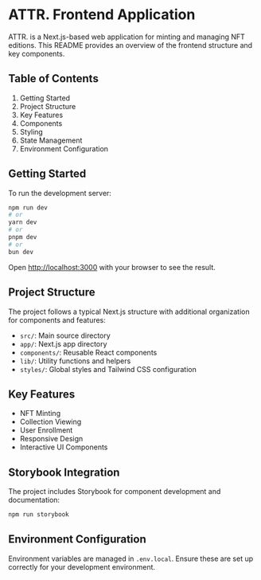 # ATTR. Frontend Application

ATTR. is a Next.js-based web application for minting and managing NFT editions. This README provides an overview of the frontend structure and key components.

## Table of Contents
1. Getting Started
2. Project Structure
3. Key Features
4. Components
5. Styling
6. State Management
7. Environment Configuration

## Getting Started
To run the development server:

```bash
npm run dev
# or
yarn dev
# or
pnpm dev
# or
bun dev
```

Open [http://localhost:3000](http://localhost:3000) with your browser to see the result.

## Project Structure
The project follows a typical Next.js structure with additional organization for components and features:
- `src/`: Main source directory
- `app/`: Next.js app directory
- `components/`: Reusable React components
- `lib/`: Utility functions and helpers
- `styles/`: Global styles and Tailwind CSS configuration

## Key Features
- NFT Minting
- Collection Viewing
- User Enrollment
- Responsive Design
- Interactive UI Components

## Storybook Integration
The project includes Storybook for component development and documentation:

```bash
npm run storybook
```

## Environment Configuration
Environment variables are managed in `.env.local`. Ensure these are set up correctly for your development environment.